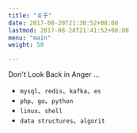 ```yaml
---
title: "关于"
date: 2017-08-20T21:38:52+08:00
lastmod: 2017-08-28T21:41:52+08:00
menu: "main"
weight: 50

---
```


Don't Look Back in Anger ...

* `mysql`、`redis`、`kafka`、`es`
* `php`、`go`、`python`
* `linux`、`shell`
* `data structures`、`algorit`


